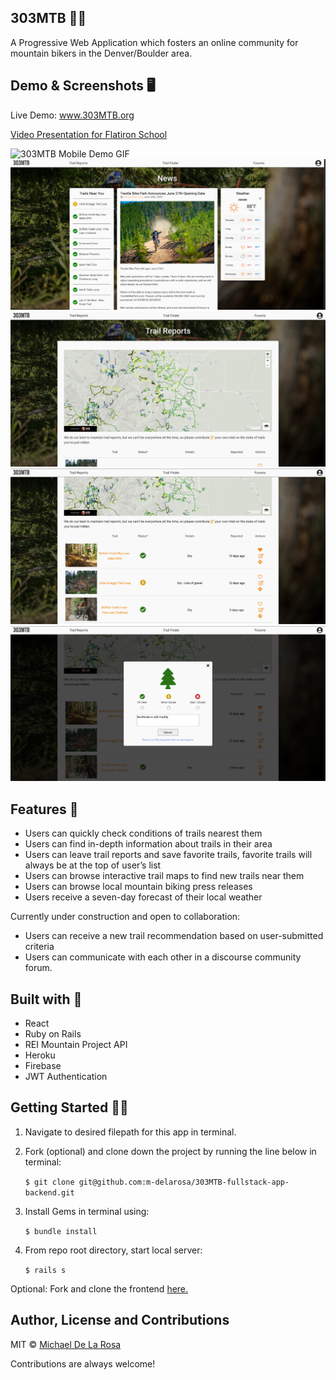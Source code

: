 ## 303MTB 🚵‍♂️
 
A Progressive Web Application which fosters an online community for mountain bikers in the Denver/Boulder area.

## Demo & Screenshots 🖥

Live Demo: www.303MTB.org

[Video Presentation for Flatiron School](https://youtu.be/znnAHKrnrC4)

![303MTB Mobile Demo GIF](demo/303mobile_original.gif)
![303MTB Browser Screen 1](screenshots/browser1.png)
![303MTB Mobile Screen 2](screenshots/browser2.png)
![303MTB Mobile Screen 3](screenshots/browser3.png)
![303MTB Mobile Screen 4](screenshots/browser4.png)

 
## Features 🌟
- Users can quickly check conditions of trails nearest them
- Users can find in-depth information about trails in their area
- Users can leave trail reports and save favorite trails, favorite trails will always be at the top of user’s list
- Users can browse interactive trail maps to find new trails near them
- Users can browse local mountain biking press releases
- Users receive a seven-day forecast of their local weather
 
Currently under construction and open to collaboration:
- Users can receive a new trail recommendation based on user-submitted criteria
- Users can communicate with each other in a discourse community forum.

## Built with 🔧
- React
- Ruby on Rails
- REI Mountain Project API
- Heroku
- Firebase
- JWT Authentication

## Getting Started 👨‍🚀
1. Navigate to desired filepath for this app in terminal.
2. Fork (optional) and clone down the project by running the line below in terminal:

   `$ git clone git@github.com:m-delarosa/303MTB-fullstack-app-backend.git`

3. Install Gems in terminal using:

   `$ bundle install`

4. From repo root directory, start local server:

   `$ rails s`

Optional: Fork and clone the frontend [here.](https://github.com/m-delarosa/303MTB-react-frontend)

## Author, License and Contributions
MIT © [Michael De La Rosa](https://www.linkedin.com/in/mdelarosa/)

Contributions are always welcome!
